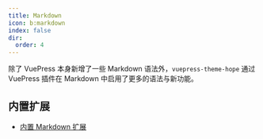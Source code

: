 ```yaml
---
title: Markdown
icon: b:markdown
index: false
dir:
  order: 4
---
```


除了 VuePress 本身新增了一些 Markdown 语法外，`vuepress-theme-hope` 通过 VuePress 插件在 Markdown 中启用了更多的语法与新功能。

<!-- more -->

## 内置扩展

- [内置 Markdown 扩展](../../cookbook/vuepress/markdown.md)

<Catalog />
